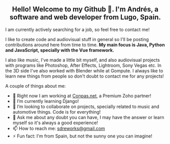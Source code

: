<h2><center>
  Hello! Welcome to my Github 👋. 
  I'm Andrés, a software and web developer from Lugo, Spain. 
</center></h2>

I am currently actively searching for a job, so feel free to contact me!

I like to create code and audiovisual stuff in general so I'll be posting contributions around here
from time to time. <strong>My main focus is Java, Python and JavaScript, specially with the Vue framework.</strong>

I also like music, I've made a little bit myself, and also audiovisual projects with programs like
Photoshop, After Effects, Lightroom, Sony Vegas etc.
In the 3D side I've also worked with Blender while at Gompute.
I always like to learn new things from people so don't doubt to contact me for any
projects!

A couple of things about me: 
- 🔭 Right now I am working at [Conpas.net](https://www.conpas.net), a Premium Zoho partner!
- 🌱 I’m currently learning Django!
- 👯 I’m looking to collaborate on projects, specially related to music and automotive things. Code is for everything!
- 💬 Ask me about any doubt you can have, I may have the answer or learn myself so it's always a good experience!
- 📫 How to reach me: sdreworks@gmail.com
- ⚡ Fun fact: I'm from Spain, but not the sunny one you can imagine!
<!--
**S-DRE/S-DRE** is a ✨ _special_ ✨ repository because its `README.md` (this file) appears on your GitHub profile.
-->
